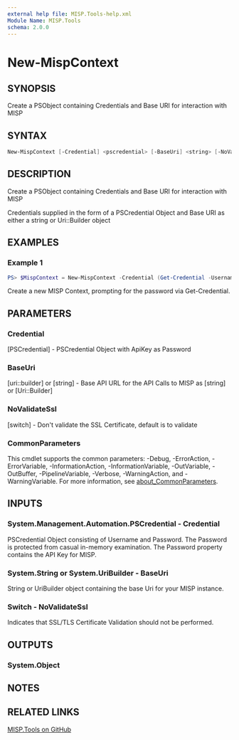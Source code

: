 ```yaml
---
external help file: MISP.Tools-help.xml
Module Name: MISP.Tools
schema: 2.0.0
---
```


# New-MispContext

## SYNOPSIS

Create a PSObject containing Credentials and Base URI for interaction with MISP

## SYNTAX

```powershell
New-MispContext [-Credential] <pscredential> [-BaseUri] <string> [-NoValidateSsl] [<CommonParameters>]
```

## DESCRIPTION

Create a PSObject containing Credentials and Base URI for interaction with MISP

Credentials supplied in the form of a PSCredential Object and Base URI as either a string or Uri::Builder object

## EXAMPLES

### Example 1

```powershell
PS> $MispContext = New-MispContext -Credential (Get-Credential -Username 'MISP Api Key') -BaseUri 'https://misp.domain.com'
```

Create a new MISP Context, prompting for the password via Get-Credential.

## PARAMETERS

### Credential

[PSCredential] - PSCredential Object with ApiKey as Password

### BaseUri

[uri::builder] or [string] - Base API URL for the API Calls to MISP as [string] or [Uri::Builder]

### NoValidateSsl

[switch] - Don't validate the SSL Certificate, default is to validate

### CommonParameters

This cmdlet supports the common parameters: -Debug, -ErrorAction, -ErrorVariable, -InformationAction, -InformationVariable, -OutVariable, -OutBuffer, -PipelineVariable, -Verbose, -WarningAction, and -WarningVariable. For more information, see [about_CommonParameters](http://go.microsoft.com/fwlink/?LinkID=113216).

## INPUTS

### System.Management.Automation.PSCredential - Credential

PSCredential Object consisting of Username and Password. The Password is protected from casual in-memory examination. The Password property contains the API Key for MISP.

### System.String or System.UriBuilder - BaseUri

String or UriBuilder object containing the base Uri for your MISP instance.

### Switch - NoValidateSsl

Indicates that SSL/TLS Certificate Validation should not be performed.

## OUTPUTS

### System.Object

## NOTES

## RELATED LINKS

[MISP.Tools on GitHub](https://github.com/IPSecMSSP/misp.tools)
